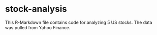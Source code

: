 # stock-analysis
This R-Markdown file contains code for analyzing 5 US stocks.
The data was pulled from Yahoo Finance.
